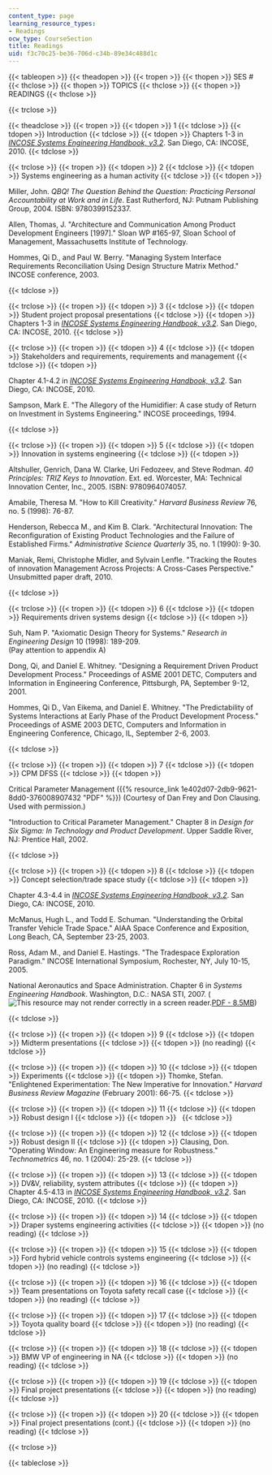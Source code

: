 ```yaml
---
content_type: page
learning_resource_types:
- Readings
ocw_type: CourseSection
title: Readings
uid: f3c70c25-be36-706d-c34b-89e34c488d1c
---
```


{{< tableopen >}}
{{< theadopen >}}
{{< tropen >}}
{{< thopen >}}
SES #
{{< thclose >}}
{{< thopen >}}
TOPICS
{{< thclose >}}
{{< thopen >}}
READINGS
{{< thclose >}}

{{< trclose >}}

{{< theadclose >}}
{{< tropen >}}
{{< tdopen >}}
1
{{< tdclose >}}
{{< tdopen >}}
Introduction
{{< tdclose >}}
{{< tdopen >}}
Chapters 1-3 in _[INCOSE Systems Engineering Handbook, v3.2](http://www.incose.org/ProductsPubs/incosestore.aspx)_. San Diego, CA: INCOSE, 2010.
{{< tdclose >}}

{{< trclose >}}
{{< tropen >}}
{{< tdopen >}}
2
{{< tdclose >}}
{{< tdopen >}}
Systems engineering as a human activity
{{< tdclose >}}
{{< tdopen >}}


Miller, John. _QBQ! The Question Behind the Question: Practicing Personal Accountability at Work and in Life_. East Rutherford, NJ: Putnam Publishing Group, 2004. ISBN: 9780399152337.

Allen, Thomas, J. "Architecture and Communication Among Product Development Engineers \[1997\]." Sloan WP #165-97, Sloan School of Management, Massachusetts Institute of Technology.

Hommes, Qi D., and Paul W. Berry. "Managing System Interface Requirements Reconciliation Using Design Structure Matrix Method." INCOSE conference, 2003.


{{< tdclose >}}

{{< trclose >}}
{{< tropen >}}
{{< tdopen >}}
3
{{< tdclose >}}
{{< tdopen >}}
Student project proposal presentations
{{< tdclose >}}
{{< tdopen >}}
Chapters 1-3 in [_INCOSE Systems Engineering Handbook, v3.2_](http://www.incose.org/ProductsPubs/incosestore.aspx). San Diego, CA: INCOSE, 2010.
{{< tdclose >}}

{{< trclose >}}
{{< tropen >}}
{{< tdopen >}}
4
{{< tdclose >}}
{{< tdopen >}}
Stakeholders and requirements, requirements and management
{{< tdclose >}}
{{< tdopen >}}


Chapter 4.1-4.2 in _[INCOSE Systems Engineering Handbook, v3.2](http://www.incose.org/ProductsPubs/incosestore.aspx)_. San Diego, CA: INCOSE, 2010.

Sampson, Mark E. "The Allegory of the Humidifier: A case study of Return on Investment in Systems Engineering." INCOSE proceedings, 1994.


{{< tdclose >}}

{{< trclose >}}
{{< tropen >}}
{{< tdopen >}}
5
{{< tdclose >}}
{{< tdopen >}}
Innovation in systems engineering
{{< tdclose >}}
{{< tdopen >}}


Altshuller, Genrich, Dana W. Clarke, Uri Fedozeev, and Steve Rodman. _40 Principles: TRIZ Keys to Innovation_. Ext. ed. Worcester, MA: Technical Innovation Center, Inc., 2005. ISBN: 9780964074057.

Amabile, Theresa M. "How to Kill Creativity." _Harvard Business Review_ 76, no. 5 (1998): 76-87.

Henderson, Rebecca M., and Kim B. Clark. "Architectural Innovation: The Reconfiguration of Existing Product Technologies and the Failure of Established Firms." _Administrative Science Quarterly_ 35, no. 1 (1990): 9-30.

Maniak, Remi, Christophe Midler, and Sylvain Lenfle. "Tracking the Routes of innovation Management Across Projects: A Cross-Cases Perspective." Unsubmitted paper draft, 2010.


{{< tdclose >}}

{{< trclose >}}
{{< tropen >}}
{{< tdopen >}}
6
{{< tdclose >}}
{{< tdopen >}}
Requirements driven systems design
{{< tdclose >}}
{{< tdopen >}}


Suh, Nam P. "Axiomatic Design Theory for Systems." _Research in Engineering Design_ 10 (1998): 189-209.  
(Pay attention to appendix A)

Dong, Qi, and Daniel E. Whitney. "Designing a Requirement Driven Product Development Process." Proceedings of ASME 2001 DETC, Computers and Information in Engineering Conference, Pittsburgh, PA, September 9-12, 2001.

Hommes, Qi D., Van Eikema, and Daniel E. Whitney. "The Predictability of Systems Interactions at Early Phase of the Product Development Process." Proceedings of ASME 2003 DETC, Computers and Information in Engineering Conference, Chicago, IL, September 2-6, 2003.


{{< tdclose >}}

{{< trclose >}}
{{< tropen >}}
{{< tdopen >}}
7
{{< tdclose >}}
{{< tdopen >}}
CPM DFSS
{{< tdclose >}}
{{< tdopen >}}


Critical Parameter Management ({{% resource_link 1e402d07-2db9-9621-8dd0-376008907432 "PDF" %}}) (Courtesy of Dan Frey and Don Clausing. Used with permission.)

"Introduction to Critical Parameter Management." Chapter 8 in _Design for Six Sigma: In Technology and Product Development_. Upper Saddle River, NJ: Prentice Hall, 2002.


{{< tdclose >}}

{{< trclose >}}
{{< tropen >}}
{{< tdopen >}}
8
{{< tdclose >}}
{{< tdopen >}}
Concept selection/trade space study
{{< tdclose >}}
{{< tdopen >}}


Chapter 4.3-4.4 in _[INCOSE Systems Engineering Handbook, v3.2](http://www.incose.org/ProductsPubs/incosestore.aspx)_. San Diego, CA: INCOSE, 2010.

McManus, Hugh L., and Todd E. Schuman. "Understanding the Orbital Transfer Vehicle Trade Space." AIAA Space Conference and Exposition, Long Beach, CA, September 23-25, 2003.

Ross, Adam M., and Daniel E. Hastings. "The Tradespace Exploration Paradigm." INCOSE International Symposium, Rochester, NY, July 10-15, 2005.

National Aeronautics and Space Administration. Chapter 6 in _Systems Engineering Handbook_. Washington, D.C.: NASA STI, 2007. (![This resource may not render correctly in a screen reader.](/images/inacessible.gif)[PDF - 8.5MB](http://ntrs.nasa.gov/archive/nasa/casi.ntrs.nasa.gov/20080008301_2008008500.pdf))


{{< tdclose >}}

{{< trclose >}}
{{< tropen >}}
{{< tdopen >}}
9
{{< tdclose >}}
{{< tdopen >}}
Midterm presentations
{{< tdclose >}}
{{< tdopen >}}
(no reading)
{{< tdclose >}}

{{< trclose >}}
{{< tropen >}}
{{< tdopen >}}
10
{{< tdclose >}}
{{< tdopen >}}
Experiments
{{< tdclose >}}
{{< tdopen >}}
Thomke, Stefan. "Enlightened Experimentation: The New Imperative for Innovation." _Harvard Business Review Magazine_ (February 2001): 66-75.
{{< tdclose >}}

{{< trclose >}}
{{< tropen >}}
{{< tdopen >}}
11
{{< tdclose >}}
{{< tdopen >}}
Robust design I
{{< tdclose >}}
{{< tdopen >}}
 
{{< tdclose >}}

{{< trclose >}}
{{< tropen >}}
{{< tdopen >}}
12
{{< tdclose >}}
{{< tdopen >}}
Robust design II
{{< tdclose >}}
{{< tdopen >}}
Clausing, Don. "Operating Window: An Engineering measure for Robustness." _Technometrics_ 46, no. 1 (2004): 25-29.
{{< tdclose >}}

{{< trclose >}}
{{< tropen >}}
{{< tdopen >}}
13
{{< tdclose >}}
{{< tdopen >}}
DV&V, reliability, system attributes
{{< tdclose >}}
{{< tdopen >}}
Chapter 4.5-4.13 in _[INCOSE Systems Engineering Handbook, v3.2](http://www.incose.org/ProductsPubs/incosestore.aspx)_. San Diego, CA: INCOSE, 2010.
{{< tdclose >}}

{{< trclose >}}
{{< tropen >}}
{{< tdopen >}}
14
{{< tdclose >}}
{{< tdopen >}}
Draper systems engineering activities
{{< tdclose >}}
{{< tdopen >}}
(no reading)
{{< tdclose >}}

{{< trclose >}}
{{< tropen >}}
{{< tdopen >}}
15
{{< tdclose >}}
{{< tdopen >}}
Ford hybrid vehicle controls systems engineering
{{< tdclose >}}
{{< tdopen >}}
(no reading)
{{< tdclose >}}

{{< trclose >}}
{{< tropen >}}
{{< tdopen >}}
16
{{< tdclose >}}
{{< tdopen >}}
Team presentations on Toyota safety recall case
{{< tdclose >}}
{{< tdopen >}}
(no reading)
{{< tdclose >}}

{{< trclose >}}
{{< tropen >}}
{{< tdopen >}}
17
{{< tdclose >}}
{{< tdopen >}}
Toyota quality board
{{< tdclose >}}
{{< tdopen >}}
(no reading)
{{< tdclose >}}

{{< trclose >}}
{{< tropen >}}
{{< tdopen >}}
18
{{< tdclose >}}
{{< tdopen >}}
BMW VP of engineering in NA
{{< tdclose >}}
{{< tdopen >}}
(no reading)
{{< tdclose >}}

{{< trclose >}}
{{< tropen >}}
{{< tdopen >}}
19
{{< tdclose >}}
{{< tdopen >}}
Final project presentations
{{< tdclose >}}
{{< tdopen >}}
(no reading)
{{< tdclose >}}

{{< trclose >}}
{{< tropen >}}
{{< tdopen >}}
20
{{< tdclose >}}
{{< tdopen >}}
Final project presentations (cont.)
{{< tdclose >}}
{{< tdopen >}}
(no reading)
{{< tdclose >}}

{{< trclose >}}

{{< tableclose >}}